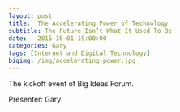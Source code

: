 ```yaml
---
layout: post
title:  The Accelerating Power of Technology
subtitle: The Future Isn’t What It Used To Be
date:   2015-10-01 19:00:00
categories: Gary
tags: [Internet and Digital Technology]
bigimg: /img/accelerating-power.jpg
---
```


The kickoff event of Big Ideas Forum.

Presenter: Gary

